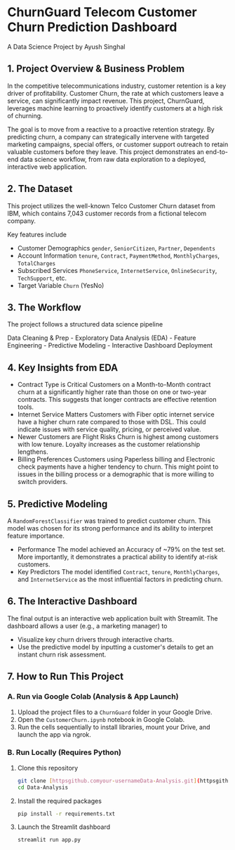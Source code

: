 # ChurnGuard Telecom Customer Churn Prediction Dashboard

A Data Science Project by Ayush Singhal

## 1. Project Overview & Business Problem

In the competitive telecommunications industry, customer retention is a key driver of profitability. Customer Churn, the rate at which customers leave a service, can significantly impact revenue. This project, ChurnGuard, leverages machine learning to proactively identify customers at a high risk of churning.

The goal is to move from a reactive to a proactive retention strategy. By predicting churn, a company can strategically intervene with targeted marketing campaigns, special offers, or customer support outreach to retain valuable customers before they leave. This project demonstrates an end-to-end data science workflow, from raw data exploration to a deployed, interactive web application.

## 2. The Dataset

This project utilizes the well-known Telco Customer Churn dataset from IBM, which contains 7,043 customer records from a fictional telecom company.

Key features include

-   Customer Demographics `gender`, `SeniorCitizen`, `Partner`, `Dependents`
-   Account Information `tenure`, `Contract`, `PaymentMethod`, `MonthlyCharges`, `TotalCharges`
-   Subscribed Services `PhoneService`, `InternetService`, `OnlineSecurity`, `TechSupport`, etc.
-   Target Variable `Churn` (YesNo)

## 3. The Workflow

The project follows a structured data science pipeline

Data Cleaning & Prep - Exploratory Data Analysis (EDA) - Feature Engineering - Predictive Modeling - Interactive Dashboard Deployment

## 4. Key Insights from EDA

-   Contract Type is Critical Customers on a Month-to-Month contract churn at a significantly higher rate than those on one or two-year contracts. This suggests that longer contracts are effective retention tools.
-   Internet Service Matters Customers with Fiber optic internet service have a higher churn rate compared to those with DSL. This could indicate issues with service quality, pricing, or perceived value.
-   Newer Customers are Flight Risks Churn is highest among customers with low tenure. Loyalty increases as the customer relationship lengthens.
-   Billing Preferences Customers using Paperless billing and Electronic check payments have a higher tendency to churn. This might point to issues in the billing process or a demographic that is more willing to switch providers.

## 5. Predictive Modeling

A `RandomForestClassifier` was trained to predict customer churn. This model was chosen for its strong performance and its ability to interpret feature importance.

-   Performance The model achieved an Accuracy of ~79% on the test set. More importantly, it demonstrates a practical ability to identify at-risk customers.
-   Key Predictors The model identified `Contract`, `tenure`, `MonthlyCharges`, and `InternetService` as the most influential factors in predicting churn.

## 6. The Interactive Dashboard

The final output is an interactive web application built with Streamlit. The dashboard allows a user (e.g., a marketing manager) to

-   Visualize key churn drivers through interactive charts.
-   Use the predictive model by inputting a customer's details to get an instant churn risk assessment.

## 7. How to Run This Project

### A. Run via Google Colab (Analysis & App Launch)

1.  Upload the project files to a `ChurnGuard` folder in your Google Drive.
2.  Open the `CustomerChurn.ipynb` notebook in Google Colab.
3.  Run the cells sequentially to install libraries, mount your Drive, and launch the app via ngrok.

### B. Run Locally (Requires Python)

1.  Clone this repository
    ```bash
    git clone [httpsgithub.comyour-usernameData-Analysis.git](httpsgithub.comyour-usernameData-Analysis.git)
    cd Data-Analysis
    ```
2.  Install the required packages
    ```bash
    pip install -r requirements.txt
    ```
3.  Launch the Streamlit dashboard
    ```bash
    streamlit run app.py
    ```
